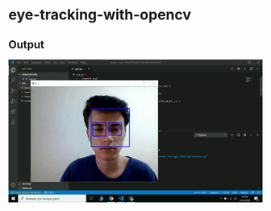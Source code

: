 # eye-tracking-with-opencv
## Output
![opencv-face](https://github.com/Ahmetaksungur/eye-tracking-with-opencv/blob/master/output.gif?raw=true)

